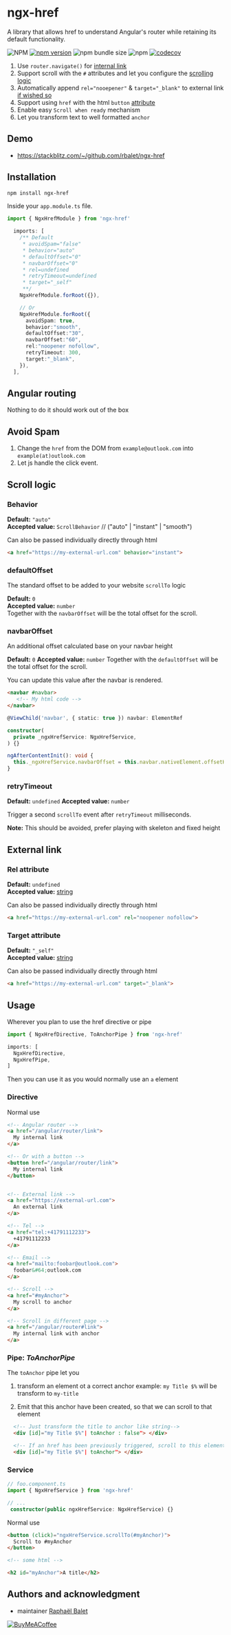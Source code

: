 # ngx-href
A library that allows href to understand Angular's router while retaining its default functionality.

![NPM](https://img.shields.io/npm/l/ngx-href)
[![npm version](https://img.shields.io/npm/v/ngx-href.svg)](https://www.npmjs.com/package/ngx-href)
![npm bundle size](https://img.shields.io/bundlephobia/min/ngx-href)
![npm](https://img.shields.io/npm/dm/ngx-href)
[![codecov](https://codecov.io/gh/rbalet/ngx-href/graph/badge.svg?token=1Z1BJUFQD2)](https://codecov.io/gh/rbalet/ngx-href)

1. Use `router.navigate()` for [internal link](#angular-routing)
2. Support scroll with the `#` attributes and let you configure the [scrolling logic](#scroll-logic)
3. Automatically append `rel="nooepener"` & `target="_blank"` to external link [if wished so](#installation)
4. Support using `href` with the html `button` [attribute](#directive)
5. Enable easy `Scroll when ready` mechanism
6. Let you transform text to well formatted `anchor`

## Demo
- https://stackblitz.com/~/github.com/rbalet/ngx-href

## Installation

```sh
npm install ngx-href
```

Inside your `app.module.ts` file.
```typescript
import { NgxHrefModule } from 'ngx-href'

  imports: [
    /** Default
     * avoidSpam="false"
     * behavior="auto"
     * defaultOffset="0"
     * navbarOffset="0"
     * rel=undefined
     * retryTimeout=undefined
     * target="_self"
     **/ 
    NgxHrefModule.forRoot({}), 

    // Or
    NgxHrefModule.forRoot({
      avoidSpam: true,
      behavior:"smooth",
      defaultOffset:"30",
      navbarOffset:"60",
      rel:"noopener nofollow",
      retryTimeout: 300,
      target:"_blank",
    }),
  ],
```

## Angular routing
Nothing to do it should work out of the box

## Avoid Spam
1. Change the `href` from the DOM from `example@outlook.com` into `example(at)outlook.com` 
2. Let js handle the click event.   

## Scroll logic
### Behavior
**Default:** `"auto"`  
**Accepted value:** `ScrollBehavior`  // ("auto" | "instant" | "smooth")  

Can also be passed individually directly through html
```html
<a href="https://my-external-url.com" behavior="instant">
```

### defaultOffset
The standard offset to be added to your website `scrollTo` logic

**Default:** `0`  
**Accepted value:** `number`  
Together with the `navbarOffset` will be the total offset for the scroll.

### navbarOffset
An additional offset calculated base on your navbar height

**Default:** `0`
**Accepted value:** `number`
Together with the `defaultOffset` will be the total offset for the scroll.

You can update this value after the navbar is rendered.

```html
<navbar #navbar>
   <!-- My html code -->
</navbar>
```

```typescript
@ViewChild('navbar', { static: true }) navbar: ElementRef

constructor(
  private _ngxHrefService: NgxHrefService,
) {}

ngAfterContentInit(): void {  
  this._ngxHrefService.navbarOffset = this.navbar.nativeElement.offsetHeight
}
```

### retryTimeout
**Default:** `undefined`
**Accepted value:** `number`

Trigger a second `scrollTo` event after `retryTimeout` milliseconds.  

**Note:** This should be avoided, prefer playing with skeleton and fixed height


## External link
### Rel attribute 
**Default:** `undefined`  
**Accepted value:** [string](https://developer.mozilla.org/fr/docs/Web/HTML/Attributes/rel)

Can also be passed individually directly through html
```html
<a href="https://my-external-url.com" rel="noopener nofollow">
```

### Target attribute 
**Default:** `"_self"`  
**Accepted value:** [string](https://developer.mozilla.org/en-US/docs/Web/HTML/Element/a#target)

Can also be passed individually directly through html
```html
<a href="https://my-external-url.com" target="_blank">
```

## Usage
Wherever you plan to use the href directive or pipe

```typescript
import { NgxHrefDirective, ToAnchorPipe } from 'ngx-href'

imports: [
  NgxHrefDirective,
  NgxHrefPipe,
]
```

Then you can use it as you would normally use an `a` element 

### Directive
Normal use
```html
<!-- Angular router -->
<a href="/angular/router/link">
  My internal link
</a>

<!-- Or with a button -->
<button href="/angular/router/link">
  My internal link
</button>


<!-- External link -->
<a href="https://external-url.com">
  An external link
</a>

<!-- Tel -->
<a href="tel:+41791112233">
  +41791112233
</a>

<!-- Email -->
<a href="mailto:foobar@outlook.com">
  foobar&#64;outlook.com
</a>

<!-- Scroll -->
<a href="#myAnchor">
  My scroll to anchor
</a>

<!-- Scroll in different page -->
<a href="/angular/router#link">
  My internal link with anchor
</a>
```

### Pipe: _ToAnchorPipe_
The `toAnchor` pipe let you 
1. transform an element ot a correct anchor
example: `my Title $%` will be transform to `my-title`

2. Emit that this anchor have been created, so that we can scroll to that element

```html
  <!-- Just transform the title to anchor like string-->
  <div [id]="my Title $%"| toAnchor : false"> </div>

  <!-- If an href has been previously triggered, scroll to this element -->
  <div [id]="my Title $%"| toAnchor"> </div>
```

### Service
```typescript
// foo.component.ts
import { NgxHrefService } from 'ngx-href'

// ...
 constructor(public ngxHrefService: NgxHrefService) {}
```

Normal use
```html
<button (click)="ngxHrefService.scrollTo(#myAnchor)">
  Scroll to #myAnchor
</button>

<!-- some html -->

<h2 id="myAnchor">A title</h2>
```


## Authors and acknowledgment
* maintainer [Raphaël Balet](https://github.com/rbalet)

[![BuyMeACoffee](https://www.buymeacoffee.com/assets/img/custom_images/purple_img.png)](https://www.buymeacoffee.com/widness)
